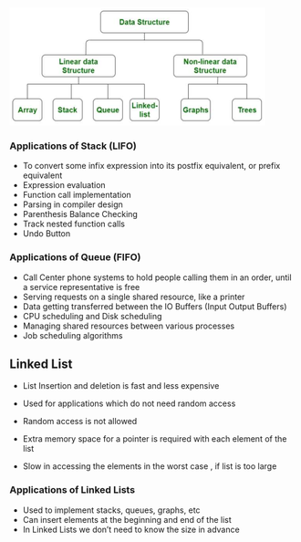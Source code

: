 ![DS](images/ds.png)

### Applications of Stack (LIFO)
- To convert some infix expression into its postfix equivalent, or prefix equivalent
- Expression evaluation
- Function call implementation
- Parsing in compiler design
- Parenthesis Balance Checking
- Track nested function calls
- Undo Button
### Applications of Queue (FIFO)
- Call Center phone systems to hold people calling them in an order, until a service representative is free
- Serving requests on a single shared resource, like a printer
- Data getting transferred between the IO Buffers (Input Output Buffers)
- CPU scheduling and Disk scheduling
- Managing shared resources between various processes
- Job scheduling algorithms

## Linked List
- List Insertion and deletion is fast and less expensive
- Used for applications which do not need random access

- Random access is not allowed
- Extra memory space for a pointer is required with each element of the list
- Slow in accessing the elements in the worst case , if list is too large
### Applications of Linked Lists
- Used to implement stacks, queues, graphs, etc
- Can insert elements at the beginning and end of the list
- In Linked Lists we don’t need to know the size in advance